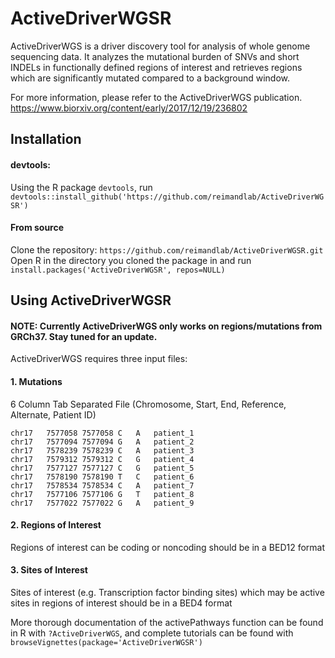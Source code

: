 # ActiveDriverWGSR

ActiveDriverWGS is a driver discovery tool for analysis of whole genome sequencing data. It analyzes the mutational burden of SNVs and short INDELs in functionally defined regions of interest and retrieves regions which are significantly mutated compared to a background window.

For more information, please refer to the ActiveDriverWGS publication. https://www.biorxiv.org/content/early/2017/12/19/236802

## Installation

#### devtools:
Using the R package `devtools`, run
`devtools::install_github('https://github.com/reimandlab/ActiveDriverWGSR')`

#### From source
Clone the repository: `https://github.com/reimandlab/ActiveDriverWGSR.git`
Open R in the directory you cloned the package in and run `install.packages('ActiveDriverWGSR', repos=NULL)`

## Using ActiveDriverWGSR
#### NOTE: Currently ActiveDriverWGS only works on regions/mutations from GRCh37. Stay tuned for an update.
ActiveDriverWGS requires three input files:

#### 1. Mutations
6 Column Tab Separated File (Chromosome, Start, End, Reference, Alternate, Patient ID)

```
chr17	7577058	7577058	C	A	patient_1
chr17	7577094	7577094	G	A	patient_2
chr17	7578239	7578239	C	A	patient_3
chr17	7579312	7579312	C	G	patient_4
chr17	7577127	7577127	C	G	patient_5
chr17	7578190	7578190	T	C	patient_6
chr17	7578534	7578534	C	A	patient_7
chr17	7577106	7577106	G	T	patient_8
chr17	7577022	7577022	G	A	patient_9
```
#### 2. Regions of Interest
Regions of interest can be coding or noncoding should be in a BED12 format

#### 3. Sites of Interest 
Sites of interest (e.g. Transcription factor binding sites) which may be active sites in regions of interest should be in a BED4 format

More thorough documentation of the activePathways function can be found in R with `?ActiveDriverWGS`, and complete tutorials can be found with `browseVignettes(package='ActiveDriverWGSR')`
